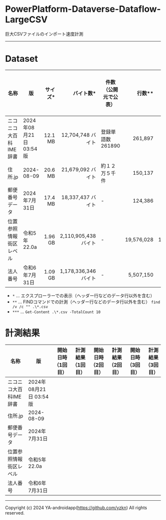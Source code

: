 # PowerPlatform-Dataverse-Dataflow-LargeCSV

巨大CSVファイルのインポート速度計測

---

# Dataset

| 名称                     | 版                     | サイズ* |            バイト数* | 件数（公開元で公表） |     行数** | レコード数 | スキップ行*** | URL                                                            | ファイル名                  |
| ------------------------ | ---------------------- | ------: | -------------------: | -------------------- | ---------: | ---------: | ------------: | -------------------------------------------------------------- | --------------------------- |
| ニコニコ大百科IME辞書    | 2024年08月21日 03:54版 | 12.1 MB |    12,704,748 バイト | 登録単語数261890     |    261,897 |    261,890 |             7 | http://tkido.com/nicoime/nicoime.zip                           | nicoime_msime.txt           |
| 住所.jp                  | 2024-08-09             | 20.6 MB |    21,679,092 バイト | 約１２万５千件       |    150,137 |    150,136 |             1 | http://jusyo.jp/csv/new.php                                    | zenkoku.csv                 |
| 郵便番号データ           | 2024年7月31日          | 17.4 MB |    18,337,437 バイト | -                    |    124,386 |    124,386 |             0 | https://www.post.japanpost.jp/zipcode/download.html            | utf_ken_all.csv             |
| 位置参照情報　街区レベル | 令和5年 22.0a          | 1.96 GB | 2,110,905,438 バイト | -                    | 19,576,028 | 19,576,027 |             1 | https://nlftp.mlit.go.jp/cgi-bin/isj/dls/_choose_method.cgi    | -                           |
| 法人番号                 | 令和6年7月31日         | 1.09 GB | 1,178,336,346 バイト | -                    |  5,507,150 |  5,507,150 |             0 | https://www.houjin-bangou.nta.go.jp/download/zenken/index.html | 00_zenkoku_all_20240731.csv |

- `*` ... エクスプローラーでの表示（ヘッダー行などのデータ行以外を含む）
- `**` ... FINDコマンドでの計測（ヘッダー行などのデータ行以外を含む） `find /v /c "" .\*.csv`
- `***` ... `Get-Content .\*.csv -TotalCount 10`

# 計測結果

| 名称                     | 版                     | 開始日時（1回目） | 計測結果（1回目） | 開始日時（2回目） | 計測結果（2回目） | 開始日時（3回目） | 計測結果（3回目） |
| ------------------------ | ---------------------- | ----------------: | ----------------: | ----------------: | ----------------: | ----------------: | ----------------: |
| ニコニコ大百科IME辞書    | 2024年08月21日 03:54版 |                   |                   |                   |                   |                   |                   |
| 住所.jp                  | 2024-08-09             |                   |                   |                   |                   |                   |                   |
| 郵便番号データ           | 2024年7月31日          |                   |                   |                   |                   |                   |                   |
| 位置参照情報　街区レベル | 令和5年 22.0a          |                   |                   |                   |                   |                   |                   |
| 法人番号                 | 令和6年7月31日         |                   |                   |                   |                   |                   |                   |

---

Copyright (c) 2024 YA-androidapp(https://github.com/yzkn) All rights reserved.
